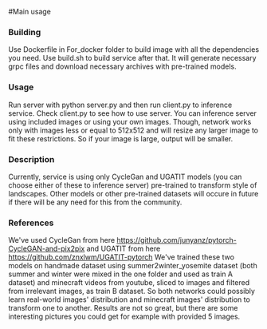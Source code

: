 #Main usage

### Building

Use Dockerfile in For_docker folder to build image with all the dependencies you need. Use build.sh to build service 
after that. It will generate necessary grpc files and download necessary archives with pre-trained models.

### Usage
Run server with python server.py and then run client.py to inference service. Check client.py to see how to use server.
You can inference server using included images or using your own images. Though, network works only with images less or 
equal to 512x512 and will resize any larger image to fit these restrictions. So if your image is large, output will be 
smaller.

### Description

Currently, service is using only CycleGan and UGATIT models (you can choose either of these to inference server) 
pre-trained to transform style of landscapes. Other models or other pre-trained datasets will occure in future if 
there will be any need for this from the community.

### References
We've used CycleGan from here https://github.com/junyanz/pytorch-CycleGAN-and-pix2pix 
and UGATIT from here https://github.com/znxlwm/UGATIT-pytorch
We've trained these two models on handmade dataset using summer2winter_yosemite dataset (both summer and winter were 
mixed in the one folder and used as train A dataset) and minecraft videos from youtube, sliced to images and filtered 
from irrelevant images, as train B dataset. So both networks could possibly learn real-world images' distribution and 
minecraft images' distribution to transform one to another. Results are not so great, but there are some interesting 
pictures you could get for example with provided 5 images.